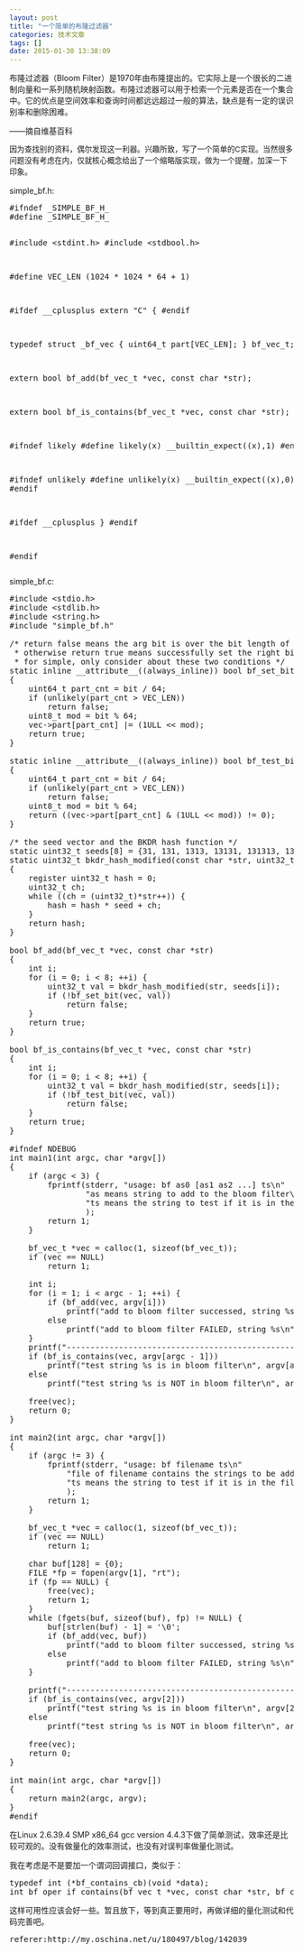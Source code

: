 ```yaml
---
layout: post
title: "一个简单的布隆过滤器"
categories: 技术文章
tags: []
date: 2015-01-30 13:38:09
---
```


<p> 布隆过滤器（Bloom Filter）是1970年由布隆提出的。它实际上是一个很长的二进制向量和一系列随机映射函数。布隆过滤器可以用于检索一个元素是否在一个集合中。它的优点是空间效率和查询时间都远远超过一般的算法，缺点是有一定的误识别率和删除困难。 </p> 
<p> ——摘自维基百科 </p> 
<p> <span style="font-size:10pt;line-height:1.5;">因为查找别的资料，偶尔发现这一利器。兴趣所致，写了一个简单的C实现。当然很多问题没有考虑在内，仅就核心概念给出了一个缩略版实现，做为一个提醒，加深一下印象。</span> </p> 
<p> simple_bf.h: </p> 
<pre class="brush:cpp; toolbar: true; auto-links: false;">#ifndef _SIMPLE_BF_H_
#define _SIMPLE_BF_H_

#include &lt;stdint.h&gt;
#include &lt;stdbool.h&gt;

#define VEC_LEN (1024 * 1024 * 64 + 1)

#ifdef __cplusplus
extern "C" {
#endif

typedef struct _bf_vec {
        uint64_t part[VEC_LEN];
} bf_vec_t;

extern bool bf_add(bf_vec_t *vec, const char *str);

extern bool bf_is_contains(bf_vec_t *vec, const char *str);

#ifndef likely
#define likely(x) __builtin_expect((x),1)
#endif

#ifndef unlikely
#define unlikely(x) __builtin_expect((x),0)
#endif

#ifdef __cplusplus
}
#endif

#endif
</pre> simple_bf.c: 
<pre class="brush:cpp; toolbar: true; auto-links: false;">#include &lt;stdio.h&gt;
#include &lt;stdlib.h&gt;
#include &lt;string.h&gt;
#include "simple_bf.h"

/* return false means the arg bit is over the bit length of the arg vec,
 * otherwise return true means successfully set the right bit.
 * for simple, only consider about these two conditions */
static inline __attribute__((always_inline)) bool bf_set_bit(bf_vec_t *vec, uint64_t bit)
{
	uint64_t part_cnt = bit / 64;
	if (unlikely(part_cnt &gt; VEC_LEN))
		return false;
	uint8_t mod = bit % 64;
	vec-&gt;part[part_cnt] |= (1ULL &lt;&lt; mod);
	return true;	
}

static inline __attribute__((always_inline)) bool bf_test_bit(bf_vec_t *vec, uint64_t bit)
{
	uint64_t part_cnt = bit / 64;
	if (unlikely(part_cnt &gt; VEC_LEN))
		return false;
	uint8_t mod = bit % 64;
	return ((vec-&gt;part[part_cnt] &amp; (1ULL &lt;&lt; mod)) != 0);	
}

/* the seed vector and the BKDR hash function */
static uint32_t seeds[8] = {31, 131, 1313, 13131, 131313, 1313131, 13131313, 131313131};
static uint32_t bkdr_hash_modified(const char *str, uint32_t seed)
{
	register uint32_t hash = 0;
	uint32_t ch;
	while ((ch = (uint32_t)*str++)) {
		hash = hash * seed + ch;
	}
	return hash;
}

bool bf_add(bf_vec_t *vec, const char *str)
{
	int i;
	for (i = 0; i &lt; 8; ++i) {
		uint32_t val = bkdr_hash_modified(str, seeds[i]);
		if (!bf_set_bit(vec, val))
			return false;
	}
	return true;
}

bool bf_is_contains(bf_vec_t *vec, const char *str)
{
	int i;
	for (i = 0; i &lt; 8; ++i) {
		uint32_t val = bkdr_hash_modified(str, seeds[i]);
		if (!bf_test_bit(vec, val))
			return false;
	}
	return true;
}

#ifndef NDEBUG 
int main1(int argc, char *argv[])
{
	if (argc &lt; 3) {
		fprintf(stderr, "usage: bf as0 [as1 as2 ...] ts\n"
				"as means string to add to the bloom filter\n"
				"ts means the string to test if it is in the filter vector\n"
				);
		return 1;
	}

	bf_vec_t *vec = calloc(1, sizeof(bf_vec_t));
	if (vec == NULL)
		return 1;
		
	int i;
	for (i = 1; i &lt; argc - 1; ++i) {
		if (bf_add(vec, argv[i]))
			printf("add to bloom filter successed, string %s\n", argv[i]);
		else
			printf("add to bloom filter FAILED, string %s\n", argv[i]);
	}
	printf("------------------------------------------------------------------\n");
	if (bf_is_contains(vec, argv[argc - 1]))
		printf("test string %s is in bloom filter\n", argv[argc - 1]);
	else
		printf("test string %s is NOT in bloom filter\n", argv[argc - 1]);

	free(vec);
	return 0;
}

int main2(int argc, char *argv[])
{
	if (argc != 3) {
		fprintf(stderr, "usage: bf filename ts\n"
			"file of filename contains the strings to be added\n"
			"ts means the string to test if it is in the filter vector\n"
			);
		return 1;
	}

	bf_vec_t *vec = calloc(1, sizeof(bf_vec_t));
	if (vec == NULL)
		return 1;
	
	char buf[128] = {0};	
	FILE *fp = fopen(argv[1], "rt");
	if (fp == NULL) {
		free(vec);
		return 1;
	}
	while (fgets(buf, sizeof(buf), fp) != NULL) {
		buf[strlen(buf) - 1] = '\0';
		if (bf_add(vec, buf))
			printf("add to bloom filter successed, string %s\n", buf);
		else
			printf("add to bloom filter FAILED, string %s\n", buf);
	}

	printf("------------------------------------------------------------------\n");
	if (bf_is_contains(vec, argv[2]))
		printf("test string %s is in bloom filter\n", argv[2]);
	else
		printf("test string %s is NOT in bloom filter\n", argv[2]);
	
	free(vec);
	return 0;
}

int main(int argc, char *argv[])
{
	return main2(argc, argv);
}
#endif</pre> 在Linux 2.6.39.4 SMP x86_64&nbsp;gcc version 4.4.3下做了简单测试，效率还是比较可观的。没有做量化的效率测试，也没有对误判率做量化测试。 
<p> 我在考虑是不是要加一个谓词回调接口，类似于： </p> 
<pre class="brush:cpp; toolbar: true; auto-links: false;">typedef int (*bf_contains_cb)(void *data);
int bf_oper_if_contains(bf_vec_t *vec, const char *str, bf_contains_cb callback, void *data);</pre> 这样可用性应该会好一些。暂且放下，等到真正要用时，再做详细的量化测试和代码完善吧。



<pre>
referer:http://my.oschina.net/u/180497/blog/142039
</pre>
